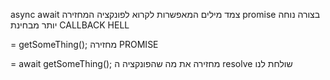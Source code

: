 async await צמד מילים המאפשרות לקרוא לפונקציה המחזירה promise בצורה נוחה יותר מבחינת CALLBACK HELL

= getSomeThing(); מחזירה PROMISE

= await getSomeThing(); מחזירה את מה שהפונקציה ה resolve שולחת לנו
